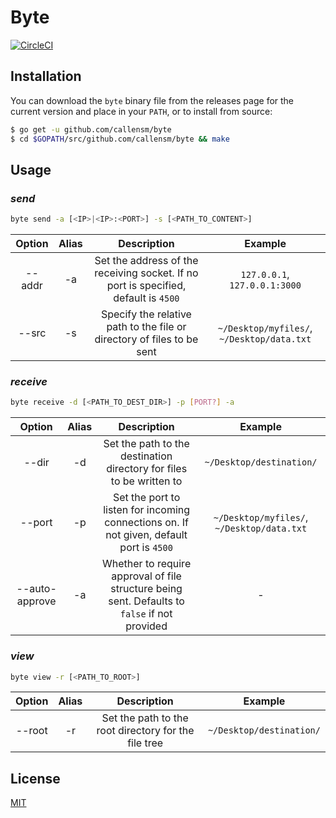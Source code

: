 # Byte
[![CircleCI](https://circleci.com/gh/callensm/byte.svg?style=shield)](https://circleci.com/gh/callensm/byte)

## Installation

You can download the `byte` binary file from the releases page for the current version and place in your `PATH`, or to install from source:

```sh
$ go get -u github.com/callensm/byte
$ cd $GOPATH/src/github.com/callensm/byte && make
```

## Usage
### *send*
```sh
byte send -a [<IP>|<IP>:<PORT>] -s [<PATH_TO_CONTENT>]
```

| Option | Alias | Description                                                                         | Example                                    |
| :----: | :---: | :---------------------------------------------------------------------------------: | :----------------------------------------: |
| --addr | -a    | Set the address of the receiving socket. If no port is specified, default is `4500` | `127.0.0.1`, `127.0.0.1:3000`              |
| --src  | -s    | Specify the relative path to the file or directory of files to be sent              | `~/Desktop/myfiles/`, `~/Desktop/data.txt` |

### *receive*
```sh
byte receive -d [<PATH_TO_DEST_DIR>] -p [PORT?] -a
```

| Option         | Alias | Description                                                                                   | Example                                    |
| :------------: | :---: | :-------------------------------------------------------------------------------------------: | :----------------------------------------: |
| --dir          | -d    | Set the path to the destination directory for files to be written to                          | `~/Desktop/destination/`                   |
| --port         | -p    | Set the port to listen for incoming connections on. If not given, default port is `4500`      | `~/Desktop/myfiles/`, `~/Desktop/data.txt` |
| --auto-approve | -a    | Whether to require approval of file structure being sent. Defaults to `false` if not provided | -                                          |

### *view*
```sh
byte view -r [<PATH_TO_ROOT>]
```

| Option | Alias | Description                                          | Example                  |
| :----: | :---: | :--------------------------------------------------: | :----------------------: |
| --root | -r    | Set the path to the root directory for the file tree | `~/Desktop/destination/` |

## License
[MIT](./LICENSE)
